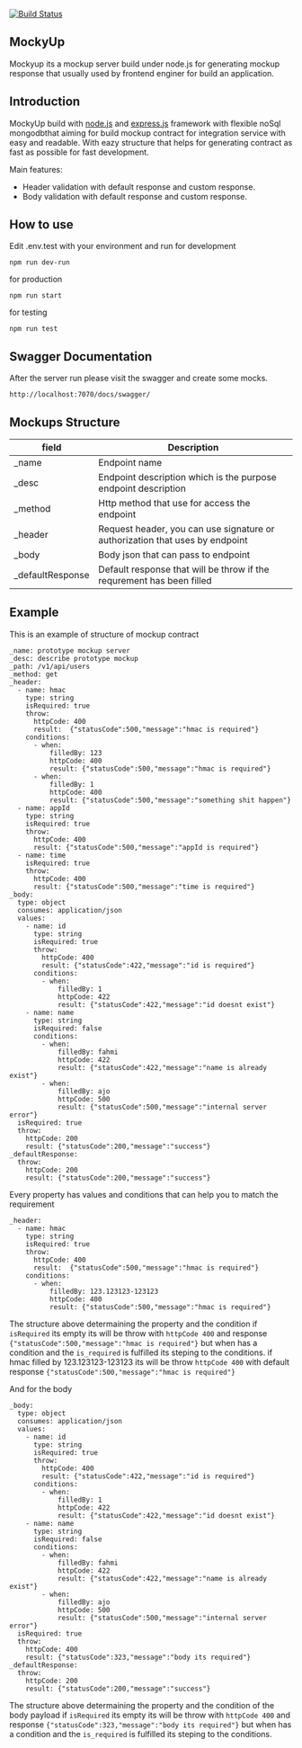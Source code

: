 <p align="left">
  <a href="https://travis-ci.org/dekaulitz/MockyUp"><img src="https://travis-ci.org/dekaulitz/MockyUp.svg?branch=master" alt="Build Status"></a>
</p>

<h2 align="left">MockyUp</h2>
Mockyup its a mockup server build under node.js for generating mockup response that usually used by frontend enginer for build an application.

<h2 align="left">Introduction</h2>

MockyUp build with <a href="https://nodejs.org" alt="node js">node.js</a> and <a href="https://expressjs.com/">express.js</a> framework with flexible noSql mongodbthat aiming for build mockup contract for integration service with easy and readable.  With eazy structure that helps for generating contract as fast as possible for fast development.

Main features:
- Header validation with default response and custom response.
- Body validation with default response and custom response.

<h2>How to use</h2>
Edit .env.test with your environment and run for development

```
npm run dev-run
```
for production
```
npm run start
```
for testing
```
npm run test
```

<h2 align="left">Swagger Documentation</h2>

After the server run please visit the swagger and create some mocks.

```
http://localhost:7070/docs/swagger/ 
```

<h2 align="left">Mockups Structure</h2>

| field | Description |
|---------|-------------|
|_name|Endpoint name|
|_desc|Endpoint description which is  the purpose endpoint description
|_method| Http method that use for access the endpoint
|_header| Request header, you can use signature or authorization that uses by endpoint
|_body| Body json that can pass to endpoint
|_defaultResponse| Default response that will be throw if the requrement has been filled


<h2 align="left">Example</h2>

This is an example of structure of mockup contract

```
_name: prototype mockup server
_desc: describe prototype mockup
_path: /v1/api/users
_method: get
_header:
  - name: hmac
    type: string
    isRequired: true
    throw:
      httpCode: 400
      result:  {"statusCode":500,"message":"hmac is required"}
    conditions:
      - when:
          filledBy: 123
          httpCode: 400
          result: {"statusCode":500,"message":"hmac is required"}
      - when:
          filledBy: 1
          httpCode: 400
          result: {"statusCode":500,"message":"something shit happen"}
  - name: appId
    type: string
    isRequired: true
    throw:
      httpCode: 400
      result: {"statusCode":500,"message":"appId is required"}
  - name: time
    isRequired: true
    throw:
      httpCode: 400
      result: {"statusCode":500,"message":"time is required"}
_body:
  type: object
  consumes: application/json
  values:
    - name: id
      type: string
      isRequired: true
      throw:
        httpCode: 400
        result: {"statusCode":422,"message":"id is required"}
      conditions:
        - when:
            filledBy: 1
            httpCode: 422
            result: {"statusCode":422,"message":"id doesnt exist"}
    - name: name
      type: string
      isRequired: false
      conditions:
        - when:
            filledBy: fahmi
            httpCode: 422
            result: {"statusCode":422,"message":"name is already exist"}
        - when:
            filledBy: ajo
            httpCode: 500
            result: {"statusCode":500,"message":"internal server error"}
  isRequired: true
  throw:
    httpCode: 200
    result: {"statusCode":200,"message":"success"}
_defaultResponse:
  throw:
    httpCode: 200
    result: {"statusCode":200,"message":"success"}
```

Every property has values and conditions that can help you to match the requirement

```
_header:
  - name: hmac
    type: string
    isRequired: true
    throw:
      httpCode: 400
      result:  {"statusCode":500,"message":"hmac is required"}
    conditions:
      - when:
          filledBy: 123.123123-123123
          httpCode: 400
          result: {"statusCode":500,"message":"hmac is required"}
```

The structure above determaining the property and the condition if ``isRequired`` its empty its will be throw with ``httpCode 400``
and response ``{"statusCode":500,"message":"hmac is required"}`` but when has a condition and the ``is_required`` 
is fulfilled its steping to the conditions. if hmac filled by 123.123123-123123 its will be throw ``httpCode 400`` 
with default response ``{"statusCode":500,"message":"hmac is required"}``

And for the body

```
_body:
  type: object
  consumes: application/json
  values:
    - name: id
      type: string
      isRequired: true
      throw:
        httpCode: 400
        result: {"statusCode":422,"message":"id is required"}
      conditions:
        - when:
            filledBy: 1
            httpCode: 422
            result: {"statusCode":422,"message":"id doesnt exist"}
    - name: name
      type: string
      isRequired: false
      conditions:
        - when:
            filledBy: fahmi
            httpCode: 422
            result: {"statusCode":422,"message":"name is already exist"}
        - when:
            filledBy: ajo
            httpCode: 500
            result: {"statusCode":500,"message":"internal server error"}
  isRequired: true
  throw:
    httpCode: 400
    result: {"statusCode":323,"message":"body its required"}
_defaultResponse:
  throw:
    httpCode: 200
    result: {"statusCode":200,"message":"success"}
```

The structure above determaining the property and the condition of the body payload  if ``isRequired`` its empty 
its will be throw with ``httpCode 400`` and response ``{"statusCode":323,"message":"body its required"}`` 
but when has a condition and the ``is_required`` is fulfilled its steping to the conditions. 

